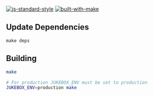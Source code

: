 [![js-standard-style](https://img.shields.io/badge/code%20style-standard-brightgreen.svg)](http://standardjs.com/)
[![built-with-make](https://img.shields.io/badge/build%20system-make-brightgreen.svg)](Makefile)

## Update Dependencies

```
make deps
```

## Building

```bash
make

# For production JUKEBOX_ENV must be set to production
JUKEBOX_ENV=production make
```

